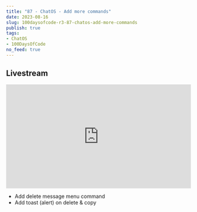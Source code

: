 ```yaml
---
title: "87 - ChatOS - Add more commands"
date: 2023-08-16
slug: 100daysofcode-r3-87-chatos-add-more-commands
publish: true
tags:
- ChatOS
- 100DaysOfCode
no_feed: true
---
```


## Livestream

<iframe width="100%" style="aspect-ratio: 16 / 9;" src="https://www.youtube.com/embed/hR2B7smfU6Q" title="YouTube video player" frameborder="0" allow="accelerometer; autoplay; clipboard-write; encrypted-media; gyroscope; picture-in-picture; web-share" allowfullscreen></iframe>

- Add delete message menu command
- Add toast (alert) on delete & copy